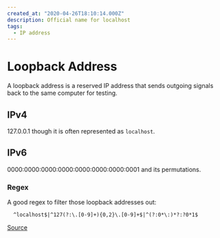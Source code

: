 ```yaml
---
created_at: "2020-04-26T18:10:14.000Z"
description: Official name for localhost
tags:
  - IP address
---
```


# Loopback Address

A loopback address is a reserved IP address that sends outgoing signals back to the same computer for testing.

## IPv4

127.0.0.1 though it is often represented as `localhost`.

## IPv6

0000:0000:0000:0000:0000:0000:0000:0001 and its permutations.

### Regex

A good regex to filter those loopback addresses out:

```regex
  ^localhost$|^127(?:\.[0-9]+){0,2}\.[0-9]+$|^(?:0*\:)*?:?0*1$
```

[Source](https://stackoverflow.com/questions/8426171/what-regex-will-match-all-loopback-addresses)
